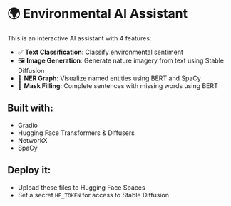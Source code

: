 # 🌍 Environmental AI Assistant

This is an interactive AI assistant with 4 features:

- ✅ **Text Classification**: Classify environmental sentiment
- 🖼️ **Image Generation**: Generate nature imagery from text using Stable Diffusion
- 🧠 **NER Graph**: Visualize named entities using BERT and SpaCy
- 🧩 **Mask Filling**: Complete sentences with missing words using BERT

## Built with:
- Gradio
- Hugging Face Transformers & Diffusers
- NetworkX
- SpaCy

## Deploy it:
- Upload these files to Hugging Face Spaces
- Set a secret `HF_TOKEN` for access to Stable Diffusion
